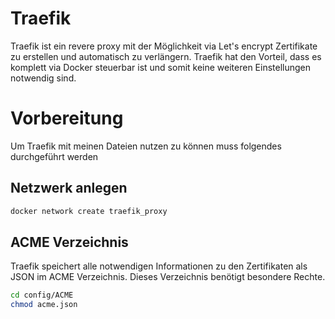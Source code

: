# Traefik

Traefik ist ein revere proxy mit der Möglichkeit via Let's encrypt Zertifikate zu erstellen und automatisch zu verlängern. Traefik hat den Vorteil, dass es komplett via Docker steuerbar ist und somit keine weiteren Einstellungen notwendig sind.

# Vorbereitung
Um Traefik mit meinen Dateien nutzen zu können muss folgendes durchgeführt werden

## Netzwerk anlegen
```bash
docker network create traefik_proxy
```

## ACME Verzeichnis
Traefik speichert alle notwendigen Informationen zu den Zertifikaten als JSON im ACME Verzeichnis. Dieses Verzeichnis benötigt besondere Rechte.

```bash
cd config/ACME
chmod acme.json
```